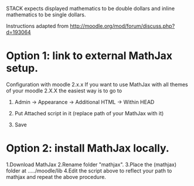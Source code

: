 
STACK expects displayed mathematics to be double dollars and inline mathematics to be single dollars.

Instructions adapted from http://moodle.org/mod/forum/discuss.php?d=193064

# Option 1: link to external MathJax setup.

Configuration with moodle 2.x.x
If you want to use MathJax with all themes of your moodle 2.X.X the easiest way is to go to
1. Admin -> Appearance -> Additional HTML -> Within HEAD
2. Put Attached script in it (replace path of your MathJax with it)
3. Save

    <script type="text/x-mathjax-config">
      MathJax.Hub.Config({
        MMLorHTML: { prefer: "HTML" },
    	tex2jax: {displayMath: [['$$','$$']],  inlineMath: [['$','$']] }
      });
    </script>
    <script type="text/javascript" src="http://cdn.mathjax.org/mathjax/latest/MathJax.js?config=TeX-AMS_HTML"></script>

# Option 2: install MathJax locally.

1.Download MathJax
2.Rename folder "mathjax".
3.Place the (mathjax) folder at ...../moodle/lib
4.Edit the script above to reflect your path to mathjax and repeat the above procedure.

